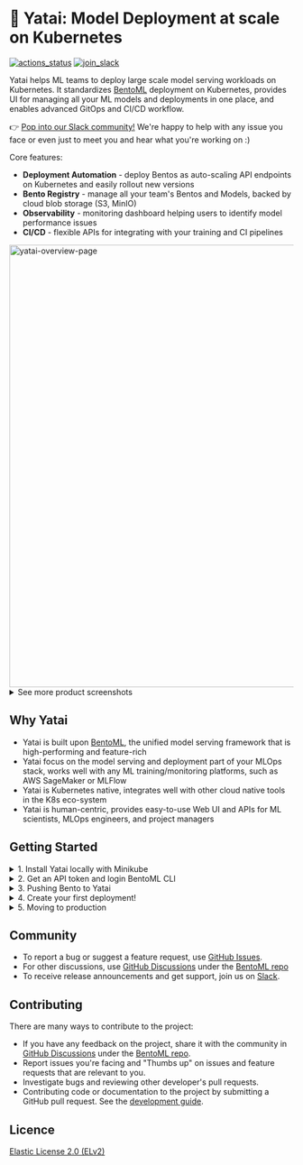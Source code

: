 # 🦄️ Yatai: Model Deployment at scale on Kubernetes

[![actions_status](https://github.com/bentoml/yatai/workflows/CICD/badge.svg)](https://github.com/bentoml/yatai/actions)
[![join_slack](https://badgen.net/badge/Join/BentoML%20Slack/cyan?icon=slack)](https://join.slack.bentoml.org)

Yatai helps ML teams to deploy large scale model serving workloads on Kubernetes. It standardizes [BentoML](https://github.com/bentoml) deployment on Kubernetes, provides UI for managing all your ML models and deployments in one place, and enables advanced GitOps and CI/CD workflow.

👉 [Pop into our Slack community!](https://l.linklyhq.com/l/ktPW) We're happy to help with any issue you face or even just to meet you and hear what you're working on :)


Core features:

* **Deployment Automation** - deploy Bentos as auto-scaling API endpoints on Kubernetes and easily rollout new versions
* **Bento Registry** - manage all your team's Bentos and Models, backed by cloud blob storage (S3, MinIO)
* **Observability** - monitoring dashboard helping users to identify model performance issues
* **CI/CD** - flexible APIs for integrating with your training and CI pipelines


<img width="785" alt="yatai-overview-page" src="https://user-images.githubusercontent.com/489344/151455964-4fe30eb7-f000-43cc-8a5f-807ee450b8b6.png">

<details>
  <summary>See more product screenshots</summary>
  <img width="785" alt="yatai-deployment-creation" src="https://user-images.githubusercontent.com/489344/151456002-d4e9f84d-8a71-4bf9-bde7-f94a74abbf3f.png">
  <img width="785" alt="yatai-bento-repos" src="https://user-images.githubusercontent.com/489344/151456379-da255519-274d-41de-a1b9-a347be279230.png">
  <img width="785" alt="yatai-model-detail" src="https://user-images.githubusercontent.com/489344/151456021-360a6d6e-acb8-494b-9f6b-868ef9d13bce.png">
  <img width="785" alt="yatai-cluster-components" src="https://user-images.githubusercontent.com/489344/151456017-abf0c77a-ba8a-43e5-8949-901ef4a8074a.png">
  <img width="785" alt="yatai-deployment-details" src="https://user-images.githubusercontent.com/489344/151456024-151c275d-b33e-480e-be34-dadab5b01915.png">
  <img width="785" alt="yatai-activities" src="https://user-images.githubusercontent.com/489344/151456011-69c283bc-7382-4b30-bfbf-2686e2abdc0f.png">
</details>



## Why Yatai

* Yatai is built upon [BentoML](https://github.com/bentoml/BentoML), the unified model serving framework that is high-performing and feature-rich
* Yatai focus on the model serving and deployment part of your MLOps stack, works well with any ML training/monitoring platforms, such as AWS SageMaker or MLFlow
* Yatai is Kubernetes native, integrates well with other cloud native tools in the K8s eco-system
* Yatai is human-centric, provides easy-to-use Web UI and APIs for ML scientists, MLOps engineers, and project managers


## Getting Started

<details>
  <summary>1. Install Yatai locally with Minikube</summary>
    
   * Prerequisites:
     * Install latest minikube: https://minikube.sigs.k8s.io/docs/start/
     * Install latest Helm: https://helm.sh/docs/intro/install/
   * Start a minikube Kubernetes cluster: `minikube start --cpus 4 --memory 4096`
   * Install Yatai Helm Chart:
     ```bash
     helm repo add yatai https://bentoml.github.io/yatai-chart
     helm repo update
     helm install yatai yatai/yatai -n yatai-system --create-namespace
     ```
   * Wait for installation to complete, this may take a few minutes to complete: `helm status yatai -n yatai-system`
   * Start minikube tunnel for accessing Yatai UI: `sudo minikube tunnel`
   * Get initialization link for creating your admin account:
      ```bash 
      export YATAI_INITIALIZATION_TOKEN=$(kubectl get secret yatai --namespace yatai-system -o jsonpath="{.data.initialization_token}" | base64 --decode)
      echo "Visit: http://yatai.127.0.0.1.sslip.io/setup?token=$YATAI_INITIALIZATION_TOKEN"
      ```
</details>

    
<details>
  <summary>2. Get an API token and login BentoML CLI</summary>
    
  * Create a new API token in Yatai web UI: http://yatai.127.0.0.1.sslip.io/api_tokens
  * Copy login command upon token creation and run as shell command, e.g.: 
    ```bash
    bentoml yatai login --api-token {YOUR_TOKEN_GOES_HERE} --endpoint http://yatai.127.0.0.1.sslip.io
    ```
</details>

<details>
  <summary>3. Pushing Bento to Yatai</summary>
    
  * Train a sample ML model and build a Bento using code from the [BentoML Quickstart Project](https://github.com/bentoml/gallery/tree/main/quickstart):
    ```bash
    git clone https://github.com/bentoml/gallery.git && cd ./gallery/quickstart
    pip install -r ./requirements.txt
    python train.py
    bentoml build
    ```
  * Push your newly built Bento to Yatai:
    ```bash
    bentoml push iris_classifier:latest
    ```
</details>

    
<details>
  <summary>4. Create your first deployment!</summary>
    
  * A Bento Deployment can be created via Web UI or via kubectl command:

    * Deploy via Web UI
        * Go to deployments page: http://yatai.127.0.0.1.sslip.io/deployments
        * Click `Create` button and follow instructions on UI

    * Deploy directly via `kubectl` command:
        * Define your Bento deployment in a YAML file:
          ```yaml
          # my_deployment.yaml
          apiVersion: serving.yatai.ai/v1alpha2
          kind: BentoDeployment
          metadata:
            name: demo
          spec:
            bento_tag: iris_classifier:3oevmqfvnkvwvuqj
            resources:
              limits:
                cpu: 1000m
              requests:
                cpu: 500m
          ```
        * Apply the deployment to your minikube cluster
          ```bash
          kubectl apply -f my_deployment.yaml
          ```

  * Monitor deployment process on Web UI and test out endpoint when deployment created
    ```bash
    curl \                                                                                                                                                      
        -X POST \
        -H "content-type: application/json" \
        --data "[[5, 4, 3, 2]]" \
        https://demo-default-yatai-127-0-0-1.apps.yatai.dev/classify
    ```
</details>
    
<details>
  <summary>5. Moving to production</summary>
    
  * See [Administrator's Guide](https://github.com/bentoml/yatai/blob/main/docs/admin-guide.md) for a comprehensive overview for deploying and configuring Yatai for production use.
</details>


## Community

- To report a bug or suggest a feature request, use [GitHub Issues](https://github.com/bentoml/yatai/issues/new/choose).
- For other discussions, use [GitHub Discussions](https://github.com/bentoml/BentoML/discussions) under the [BentoML repo](https://github.com/bentoml/BentoML/)
- To receive release announcements and get support, join us on [Slack](https://join.slack.bentoml.org).


## Contributing

There are many ways to contribute to the project:

- If you have any feedback on the project, share it with the community in [GitHub Discussions](https://github.com/bentoml/BentoML/discussions) under the [BentoML repo](https://github.com/bentoml/BentoML/).
- Report issues you're facing and "Thumbs up" on issues and feature requests that are relevant to you.
- Investigate bugs and reviewing other developer's pull requests.
- Contributing code or documentation to the project by submitting a GitHub pull request. See the [development guide](https://github.com/bentoml/yatai/blob/main/DEVELOPMENT.md).


## Licence

[Elastic License 2.0 (ELv2)](https://github.com/bentoml/yatai/blob/main/LICENSE.md)

